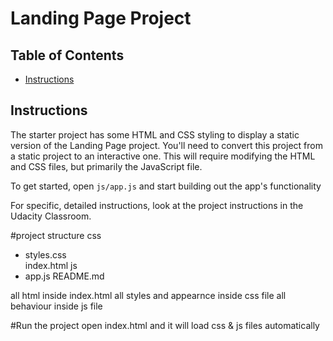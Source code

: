 # Landing Page Project

## Table of Contents

* [Instructions](#instructions)

## Instructions

The starter project has some HTML and CSS styling to display a static version of the Landing Page project. You'll need to convert this project from a static project to an interactive one. This will require modifying the HTML and CSS files, but primarily the JavaScript file.

To get started, open `js/app.js` and start building out the app's functionality

For specific, detailed instructions, look at the project instructions in the Udacity Classroom.

#project structure
css
- styles.css    
index.html
js
- app.js
README.md

all html inside index.html
all styles and appearnce inside css file
all behaviour inside js file

#Run the project
open index.html and it will load css & js files automatically


